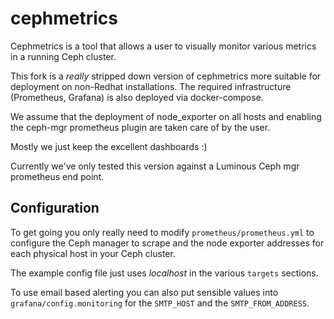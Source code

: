 # cephmetrics

Cephmetrics is a tool that allows a user to visually monitor various metrics in a running Ceph cluster. 

This fork is a *really* stripped down version of cephmetrics more suitable for deployment on non-Redhat installations. The required infrastructure (Prometheus, Grafana) is also deployed via docker-compose.

We assume that the deployment of node_exporter on all hosts and enabling the ceph-mgr prometheus plugin are taken care of by the user.

Mostly we just keep the excellent dashboards :)

Currently we've only tested this version against a Luminous Ceph mgr prometheus end point.

## Configuration

To get going you only really need to modify `prometheus/prometheus.yml` to configure the Ceph manager to scrape and the node exporter addresses for each physical host in your Ceph cluster.

The example config file just uses *localhost* in the various `targets` sections.

To use email based alerting you can also put sensible values into `grafana/config.monitoring` for the `SMTP_HOST` and the `SMTP_FROM_ADDRESS`.
